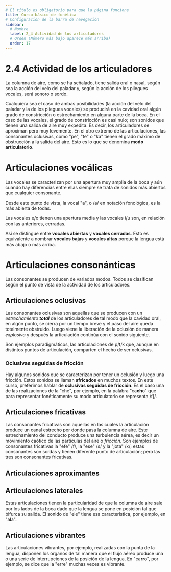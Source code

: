 ```yaml
---
# El título es obligatorio para que la página funcione
title: Curso básico de fonética
# Configuracion de la barra de navegación
sidebar:
  # Nombre
  label: 2_4 Actividad de los articuladores
  # Orden (Número más bajo aparece más arriba)
  order: 17
---
```

# 2.4 Actividad de los articuladores

La columna de aire, como se ha señalado, tiene salida oral o nasal, según sea la acción del velo del paladar y, según la acción de los pliegues vocales, será sonoro o sordo.

Cualquiera sea el caso de ambas posibilidades (la acción del velo del paladar y la de los pliegues vocales) se producirá en la cavidad oral algún grado de constricción o estrechamiento en alguna parte de la boca.
En el caso de las vocales, el grado de constricción es casi nulo; son sonidos que tienen una salida de aire muy expedita. Es decir, los articuladores se aproximan pero muy levemente. En el otro extremo de las articulaciones, las consonantes oclusivas, como "pe", "te" o "ka" tienen el grado máximo de obstrucción a la salida del aire. Esto es lo que se denomina **modo articulatorio**.

# Articulaciones vocálicas
Las vocales se caracterizan por una apertura muy amplia de la boca y aún cuando hay diferencias entre ellas siempre se trata de sonidos más abiertos que cualquier consonante.

Desde este punto de vista, la vocal "a", o /a/ en notación fonológica, es la más abierta de todas.

Las vocales e/o tienen una apertura media y las vocales i/u son, en relación con las anteriores, cerradas.

Así se distingue entre **vocales abiertas** y **vocales cerradas**. Esto es equivalente a nombrar **vocales bajas** y **vocales altas** porque la lengua está más abajo o más arriba.

# Articulaciones consonánticas

Las consonantes se producen de variados modos. Todos se clasifican según el punto de vista de la actividad de los articuladores. 

## Articulaciones oclusivas

Las consonantes oclusivas son aquellas que se producen con un *estrechamiento **total*** de los articuladores de tal modo que la cavidad oral, en algún punto, se cierra por un tiempo breve y el paso del aire queda totalmente obstruido. Luego viene la liberación de la oclusión de manera *explosiva* y después la articulación continúa con el sonido siguiente.

Son ejemplos paradigmáticos, las articulaciones de p/t/k que, aunque en distintos puntos de articulación, comparten el hecho de ser oclusivas.

### Oclusivas seguidas de fricción

Hay algunos sonidos que se caracterizan por tener un oclusión y luego una fricción. Estos sonidos se llaman **africados** en muchos textos. En este curso, preferimos hablar de **oclusivas seguidas de fricción**. Es el caso una de las realizaciones de la "che", por ejemplo, en la palabra "ca**ch**o" que para representar fonéticamente su modo articulatorio se representa /t͡ʃ/.

## Articulaciones fricativas

Las consonantes fricativas son aquellas en las cuales la articulación produce un canal estrecho por donde pasa la columna de aire. Este estrechamiento del conducto produce una turbulencia aérea, es decir un movimiento caótico de las partículas del aire o *fricción*. Son ejemplos de consonantes fricativas la "efe" /f/, la "ese" /s/ y la "jota" /x/; estas consonantes son sordas y tienen diferente punto de articulación; pero las tres son consonantes fricativas.

## Articulaciones aproximantes

## Articulaciones laterales

Estas articulaciones tienen la particularidad de que la columna de aire sale por los lados de la boca dado que la lengua se pone en posición tal que bifurca su salida. El sonido de "ele" tiene esa característica, por ejemplo, en "a**l**a".


## Articulaciones vibrantes

Las articulaciones vibrantes, por ejemplo, realizadas con la punta de la lengua, disponen los órganos de tal manera que el flujo aéreo produce una o una serie de interrupciones de la posición de la lengua. En "ca**rr**o", por ejemplo, se dice que la "erre" muchas veces es vibrante.


